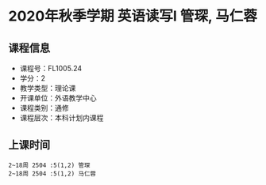 # 2020年秋季学期 英语读写I 管琛, 马仁蓉






## 课程信息

- 课程号：FL1005.24
- 学分：2
- 教学类型：理论课
- 开课单位：外语教学中心
- 课程类别：通修
- 课程层次：本科计划内课程

## 上课时间

```
2~18周 2504 :5(1,2) 管琛
2~18周 2504 :5(1,2) 马仁蓉
```

